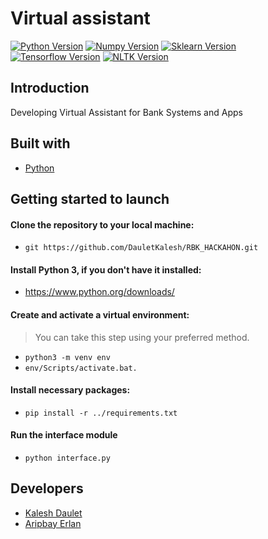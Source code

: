 # Virtual assistant
[![Python Version](https://img.shields.io/badge/python-3.8.1-orange.svg)](https://python.org)
[![Numpy Version](https://img.shields.io/badge/numpy-1.22.3-orange)](https://numpy.org/)
[![Sklearn Version](https://img.shields.io/badge/sklearn-1.0.2-orange)](https://scikit-learn.org/stable/)
[![Tensorflow Version](https://img.shields.io/badge/tensorflow-2.8.0-orange)](https://www.tensorflow.org/)
[![NLTK Version](https://img.shields.io/badge/nltk-3.7.0-orange)](https://www.nltk.org/)
## Introduction
Developing Virtual Assistant for Bank Systems and Apps

## Built with
* [Python](https://python.org/)
## Getting started to launch
#### Clone the repository to your local machine:
* `git https://github.com/DauletKalesh/RBK_HACKAHON.git`
#### Install Python 3, if you don't have it installed:
* https://www.python.org/downloads/
#### Create and activate a virtual environment:
> You can take this step using your preferred method.
* `python3 -m venv env`
* `env/Scripts/activate.bat.`
#### Install necessary packages:
* `pip install -r ../requirements.txt`
#### Run the interface module
* `python interface.py`
## Developers
* [Kalesh Daulet](https://github.com/DauletKalesh/)
* [Aripbay Erlan](https://github.com/Erlanaripbai)



